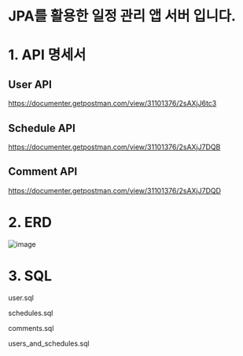 # JPA를 활용한 일정 관리 앱 서버 입니다.

# 1. API 명세서

## User API

https://documenter.getpostman.com/view/31101376/2sAXjJ6tc3

## Schedule API

https://documenter.getpostman.com/view/31101376/2sAXjJ7DQB

## Comment API

https://documenter.getpostman.com/view/31101376/2sAXjJ7DQD

# 2. ERD

![image](https://github.com/user-attachments/assets/7bb18d0f-6379-4e5e-af2a-d2b48951973e)

# 3. SQL

user.sql

schedules.sql

comments.sql

users_and_schedules.sql



